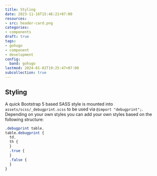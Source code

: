 ```yaml
---
title: Styling
date: 2023-11-16T15:46:21+07:00
resources:
- src: header-card.png
categories:
- components
draft: true
tags:
- gohugo
- component
- development
config:
  band: gohugo
lastmod: 2024-01-02T19:25:47+07:00
subcollection: true
---
```


## Styling

A quick Bootstrap 5 based SASS style is mounted into `assets/scss/_debugprint.scss` to be used via `@import "debugprint";`. Depending on your own styles you can add your own styles based on the following structure:

```scss
.debugprint table,
table.debugprint {
  td,
  th {
  }
  .true {
  }
  .false {
  }
}
```
